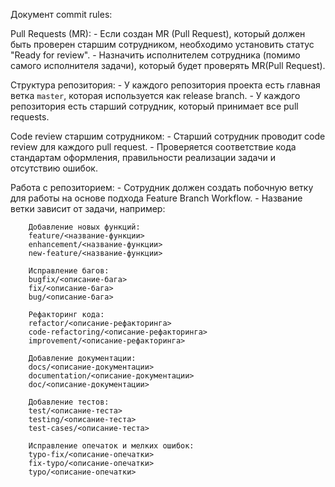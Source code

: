 Документ commit rules:

Pull Requests (MR):
    - Если создан MR (Pull Request), который должен быть проверен старшим сотрудником, необходимо установить статус "Ready for review".
    - Назначить исполнителем сотрудника (помимо самого исполнителя задачи), который будет проверять MR(Pull Request).

Структура репозитория:
    - У каждого репозитория проекта есть главная ветка `master`, которая используется как release branch.
    - У каждого репозитория есть старший сотрудник, который принимает все pull requests.

Code review старшим сотрудником:
    - Старший сотрудник проводит code review для каждого pull request.
    - Проверяется соответствие кода стандартам оформления, правильности реализации задачи и отсутствию ошибок.

Работа с репозиторием:
    - Сотрудник должен создать побочную ветку для работы на основе подхода Feature Branch Workflow.
    - Название ветки зависит от задачи, например:
        
        Добавление новых функций:
        feature/<название-функции>
        enhancement/<название-функции>
        new-feature/<название-функции>
        
        Исправление багов:
        bugfix/<описание-бага>
        fix/<описание-бага>
        bug/<описание-бага>
        
        Рефакторинг кода:
        refactor/<описание-рефакторинга>
        code-refactoring/<описание-рефакторинга>
        improvement/<описание-рефакторинга>
        
        Добавление документации:
        docs/<описание-документации>
        documentation/<описание-документации>
        doc/<описание-документации>
        
        Добавление тестов:
        test/<описание-теста>
        testing/<описание-теста>
        test-cases/<описание-теста>
        
        Исправление опечаток и мелких ошибок:
        typo-fix/<описание-опечатки>
        fix-typo/<описание-опечатки>
        typo/<описание-опечатки>
